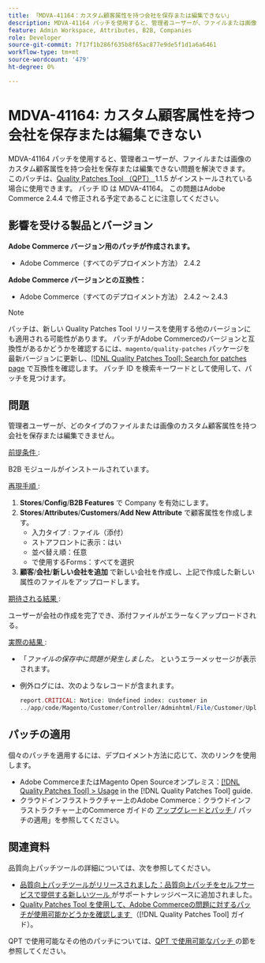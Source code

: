 ```yaml
---
title: 「MDVA-41164：カスタム顧客属性を持つ会社を保存または編集できない」
description: MDVA-41164 パッチを使用すると、管理者ユーザーが、ファイルまたは画像のカスタム顧客属性を持つ会社を保存または編集できない問題を解決できます。 このパッチは、[Quality Patches Tool （QPT） ] （https://experienceleague.adobe.com/ja/docs/commerce-knowledge-base/kb/announcements/commerce-announcements/magento-quality-patches-released-new-tool-to-self-serve-quality-patches） 1.1.5 がインストールされている場合に利用できます。 パッチ ID は MDVA-41164。 この問題はAdobe Commerce 2.4.4 で修正される予定であることに注意してください。
feature: Admin Workspace, Attributes, B2B, Companies
role: Developer
source-git-commit: 7f17f1b286f635b8f65ac877e9de5f1d1a6a6461
workflow-type: tm+mt
source-wordcount: '479'
ht-degree: 0%

---
```


# MDVA-41164: カスタム顧客属性を持つ会社を保存または編集できない

MDVA-41164 パッチを使用すると、管理者ユーザーが、ファイルまたは画像のカスタム顧客属性を持つ会社を保存または編集できない問題を解決できます。 このパッチは、[Quality Patches Tool （QPT） ](https://experienceleague.adobe.com/ja/docs/commerce-knowledge-base/kb/announcements/commerce-announcements/magento-quality-patches-released-new-tool-to-self-serve-quality-patches)1.1.5 がインストールされている場合に使用できます。 パッチ ID は MDVA-41164。 この問題はAdobe Commerce 2.4.4 で修正される予定であることに注意してください。

## 影響を受ける製品とバージョン

**Adobe Commerce バージョン用のパッチが作成されます。**

* Adobe Commerce（すべてのデプロイメント方法） 2.4.2

**Adobe Commerce バージョンとの互換性：**

* Adobe Commerce（すべてのデプロイメント方法） 2.4.2 ～ 2.4.3

>[!NOTE]
>
>パッチは、新しい Quality Patches Tool リリースを使用する他のバージョンにも適用される可能性があります。 パッチがAdobe Commerceのバージョンと互換性があるかどうかを確認するには、`magento/quality-patches` パッケージを最新バージョンに更新し、[[!DNL Quality Patches Tool]: Search for patches page](https://experienceleague.adobe.com/ja/docs/commerce-knowledge-base/kb/announcements/commerce-announcements/magento-quality-patches-released-new-tool-to-self-serve-quality-patches) で互換性を確認します。 パッチ ID を検索キーワードとして使用して、パッチを見つけます。

## 問題

管理者ユーザーが、どのタイプのファイルまたは画像のカスタム顧客属性を持つ会社を保存または編集できません。

<u> 前提条件 </u>:

B2B モジュールがインストールされています。

<u> 再現手順 </u>:

1. **Stores**/**Config**/**B2B Features** で Company を有効にします。
1. **Stores**/**Attributes**/**Customers**/**Add New Attribute** で顧客属性を作成します。
   * 入力タイプ : ファイル（添付）
   * ストアフロントに表示：はい
   * 並べ替え順：任意
   * で使用するForms：すべてを選択
1. **顧客**/**会社**/**新しい会社を追加** で新しい会社を作成し、上記で作成した新しい属性のファイルをアップロードします。

<u> 期待される結果 </u>:

ユーザーが会社の作成を完了でき、添付ファイルがエラーなくアップロードされる。

<u> 実際の結果 </u>:

* 「*ファイルの保存中に問題が発生しました。* というエラーメッセージが表示されます。
* 例外ログには、次のようなレコードが含まれます。

  ```php
  report.CRITICAL: Notice: Undefined index: customer in
  ../app/code/Magento/Customer/Controller/Adminhtml/File/Customer/Upload.php on line 69
  ```

## パッチの適用

個々のパッチを適用するには、デプロイメント方法に応じて、次のリンクを使用します。

* Adobe CommerceまたはMagento Open Sourceオンプレミス：[[!DNL Quality Patches Tool] > Usage](/help/tools/quality-patches-tool/usage.md) in the [!DNL Quality Patches Tool] guide.
* クラウドインフラストラクチャー上のAdobe Commerce：クラウドインフラストラクチャー上のCommerce ガイドの [ アップグレードとパッチ ](https://experienceleague.adobe.com/docs/commerce-cloud-service/user-guide/develop/upgrade/apply-patches.html?lang=ja)/ パッチの適用」を参照してください。

## 関連資料

品質向上パッチツールの詳細については、次を参照してください。

* [ 品質向上パッチツールがリリースされました：品質向上パッチをセルフサービスで提供する新しいツール ](https://experienceleague.adobe.com/ja/docs/commerce-knowledge-base/kb/announcements/commerce-announcements/magento-quality-patches-released-new-tool-to-self-serve-quality-patches) がサポートナレッジベースに追加されました。
* [Quality Patches Tool を使用して、Adobe Commerceの問題に対するパッチが使用可能かどうかを確認します ](/help/tools/quality-patches-tool/patches-available-in-qpt/check-patch-for-magento-issue-with-magento-quality-patches.md) （[!DNL Quality Patches Tool] ガイド）。

QPT で使用可能なその他のパッチについては、[QPT で使用可能なパッチ ](https://support.magento.com/hc/en-us/sections/360010506631-Patches-available-in-MQP-tool-) の節を参照してください。
